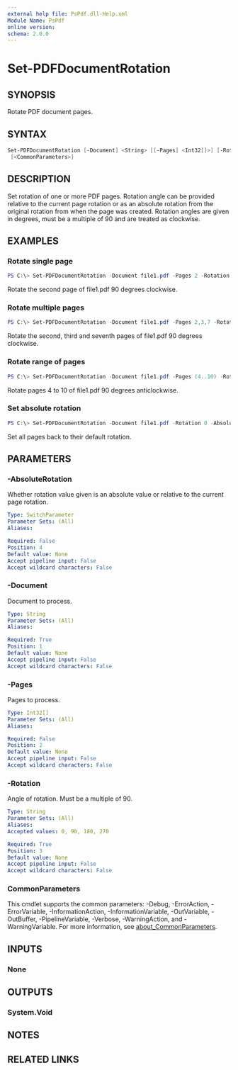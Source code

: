 ```yaml
---
external help file: PsPdf.dll-Help.xml
Module Name: PsPdf
online version:
schema: 2.0.0
---
```


# Set-PDFDocumentRotation

## SYNOPSIS
Rotate PDF document pages.

## SYNTAX

```powershell
Set-PDFDocumentRotation [-Document] <String> [[-Pages] <Int32[]>] [-Rotation] <String> [-AbsoluteRotation]
 [<CommonParameters>]
```

## DESCRIPTION
Set rotation of one or more PDF pages. Rotation angle can be provided relative to the current page rotation or as an absolute rotation from the original rotation from when the page was created.
Rotation angles are given in degrees, must be a multiple of 90 and are treated as clockwise.

## EXAMPLES

### Rotate single page
```powershell
PS C:\> Set-PDFDocumentRotation -Document file1.pdf -Pages 2 -Rotation 90
```

Rotate the second page of file1.pdf 90 degrees clockwise.

### Rotate multiple pages
```powershell
PS C:\> Set-PDFDocumentRotation -Document file1.pdf -Pages 2,3,7 -Rotation 90
```

Rotate the second, third and seventh pages of file1.pdf 90 degrees clockwise.

### Rotate range of pages
```powershell
PS C:\> Set-PDFDocumentRotation -Document file1.pdf -Pages (4..10) -Rotation 270
```

Rotate pages 4 to 10 of file1.pdf 90 degrees anticlockwise.

### Set absolute rotation
```powershell
PS C:\> Set-PDFDocumentRotation -Document file1.pdf -Rotation 0 -AbsoluteRotation
```

Set all pages back to their default rotation.

## PARAMETERS

### -AbsoluteRotation
Whether rotation value given is an absolute value or relative to the current page rotation.

```yaml
Type: SwitchParameter
Parameter Sets: (All)
Aliases:

Required: False
Position: 4
Default value: None
Accept pipeline input: False
Accept wildcard characters: False
```

### -Document
Document to process.

```yaml
Type: String
Parameter Sets: (All)
Aliases:

Required: True
Position: 1
Default value: None
Accept pipeline input: False
Accept wildcard characters: False
```

### -Pages
Pages to process.

```yaml
Type: Int32[]
Parameter Sets: (All)
Aliases:

Required: False
Position: 2
Default value: None
Accept pipeline input: False
Accept wildcard characters: False
```

### -Rotation
Angle of rotation. Must be a multiple of 90.

```yaml
Type: String
Parameter Sets: (All)
Aliases:
Accepted values: 0, 90, 180, 270

Required: True
Position: 3
Default value: None
Accept pipeline input: False
Accept wildcard characters: False
```

### CommonParameters
This cmdlet supports the common parameters: -Debug, -ErrorAction, -ErrorVariable, -InformationAction, -InformationVariable, -OutVariable, -OutBuffer, -PipelineVariable, -Verbose, -WarningAction, and -WarningVariable. For more information, see [about_CommonParameters](http://go.microsoft.com/fwlink/?LinkID=113216).

## INPUTS

### None

## OUTPUTS

### System.Void

## NOTES

## RELATED LINKS
